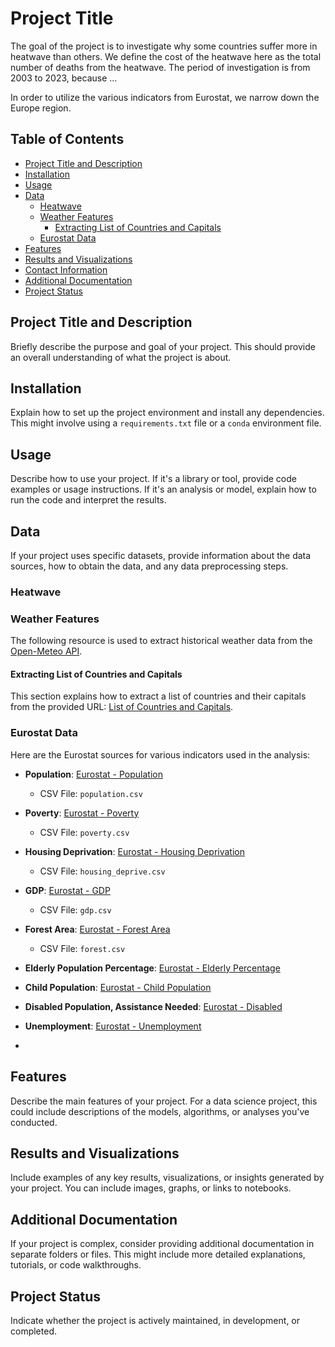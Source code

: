# Project Title

The goal of the project is to investigate why some countries suffer more in heatwave than others. We define the cost of the heatwave here as the total number of deaths from the heatwave. The period of investigation is from 2003 to 2023, because ...

In order to utilize the various indicators from Eurostat, we narrow down the Europe region.

## Table of Contents

- [Project Title and Description](#project-title-and-description)
- [Installation](#installation)
- [Usage](#usage)
- [Data](#data)
  - [Heatwave](#heatwave)
  - [Weather Features](#weather-features)
    - [Extracting List of Countries and Capitals](#extracting-list-of-countries-and-capitals)
  - [Eurostat Data](#eurostat-data)
- [Features](#features)
- [Results and Visualizations](#results-and-visualizations)
- [Contact Information](#contact-information)
- [Additional Documentation](#additional-documentation)
- [Project Status](#project-status)

## Project Title and Description

Briefly describe the purpose and goal of your project. This should provide an overall understanding of what the project is about.

## Installation

Explain how to set up the project environment and install any dependencies. This might involve using a `requirements.txt` file or a `conda` environment file.

## Usage

Describe how to use your project. If it's a library or tool, provide code examples or usage instructions. If it's an analysis or model, explain how to run the code and interpret the results.

## Data

If your project uses specific datasets, provide information about the data sources, how to obtain the data, and any data preprocessing steps.

### Heatwave 


### Weather Features

The following resource is used to extract historical weather data from the [Open-Meteo API](https://open-meteo.com/en/docs/historical-weather-api).

#### Extracting List of Countries and Capitals

This section explains how to extract a list of countries and their capitals from the provided URL: [List of Countries and Capitals](http://techslides.com/list-of-countries-and-capitals).

### Eurostat Data

Here are the Eurostat sources for various indicators used in the analysis:

- **Population**: [Eurostat - Population](https://ec.europa.eu/eurostat/databrowser/view/DEMO_PJAN/default/table?lang=en)
  - CSV File: `population.csv`

- **Poverty**: [Eurostat - Poverty](https://ec.europa.eu/eurostat/databrowser/view/SDG_01_10/default/table?lang=en)
  - CSV File: `poverty.csv`

- **Housing Deprivation**: [Eurostat - Housing Deprivation](https://ec.europa.eu/eurostat/databrowser/view/SDG_11_11/default/table?lang=en)
  - CSV File: `housing_deprive.csv`

- **GDP**: [Eurostat - GDP](https://ec.europa.eu/eurostat/databrowser/view/SDG_08_10/default/table?lang=en)
  - CSV File: `gdp.csv`

- **Forest Area**: [Eurostat - Forest Area](https://ec.europa.eu/eurostat/databrowser/product/view/SDG_15_10)
  - CSV File: `forest.csv`

- **Elderly Population Percentage**: [Eurostat - Elderly Percentage](https://ec.europa.eu/eurostat/databrowser/view/TPS00028/default/table?lang=en)

- **Child Population**: [Eurostat - Child Population](https://ec.europa.eu/eurostat/databrowser/view/yth_demo_010/default/table?lang=en)

- **Disabled Population, Assistance Needed**: [Eurostat - Disabled](https://ec.europa.eu/eurostat/databrowser/view/hlth_dpeh130/default/table?lang=en)

- **Unemployment**: [Eurostat - Unemployment](https://ec.europa.eu/eurostat/databrowser/product/view/SDG_08_40)
- 
## Features

Describe the main features of your project. For a data science project, this could include descriptions of the models, algorithms, or analyses you've conducted.

## Results and Visualizations

Include examples of any key results, visualizations, or insights generated by your project. You can include images, graphs, or links to notebooks.

## Additional Documentation

If your project is complex, consider providing additional documentation in separate folders or files. This might include more detailed explanations, tutorials, or code walkthroughs.

## Project Status

Indicate whether the project is actively maintained, in development, or completed.

